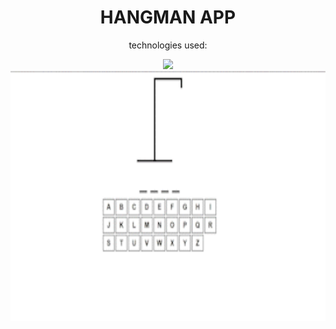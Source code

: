 
<div align="center">
  
  <h1>HANGMAN APP</h1>
  
  <p> technologies used:</p>
  
  <img src="https://skillicons.dev/icons?i=html,css,typescript,react" />

  
  <img class="img" src="https://github.com/DarrenCooperM/typescript-hangman-app/blob/main/hangman-clip_AdobeExpress.gif" height="400" width="575"/>
